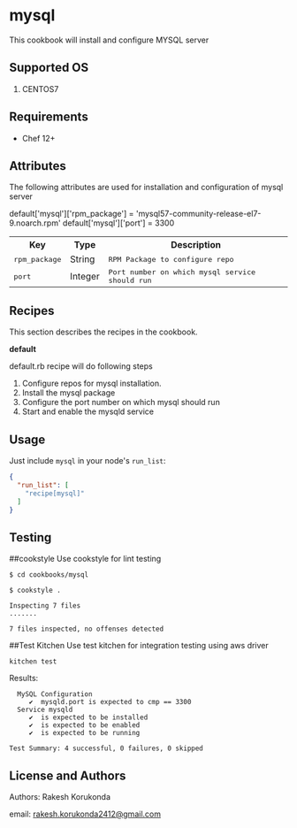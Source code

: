 mysql
===========================

This cookbook will install and configure MYSQL server

Supported OS
------------
1. CENTOS7

Requirements
------------
- Chef 12+

Attributes
----------
The following attributes are used for installation and configuration of mysql server

default['mysql']['rpm_package'] = 'mysql57-community-release-el7-9.noarch.rpm'
default['mysql']['port'] = 3300

<table>
  <tr>
    <th>Key</th>
    <th>Type</th>
    <th>Description</th>
  </tr>
  <tr>
    <td><tt>rpm_package</tt></td>
    <td>String</td>
    <td><tt>RPM Package to configure repo</tt></td>
  </tr>
  <tr>
    <td><tt>port</tt></td>
    <td>Integer</td>
    <td><tt>Port number on which mysql service should run</tt></td>
  </tr>
</table>

Recipes
----------
This section describes the recipes in the cookbook.

**default**

default.rb recipe will do following steps
1. Configure repos for mysql installation. 
2. Install the mysql package
3. Configure the port number on which mysql should run
4. Start and enable the mysqld service

Usage
-----

Just include `mysql` in your node's `run_list`:

```json
{
  "run_list": [
    "recipe[mysql]"
  ]
}
```

Testing
---------

##cookstyle 
Use cookstyle for lint testing

```
$ cd cookbooks/mysql

$ cookstyle .

Inspecting 7 files
.......

7 files inspected, no offenses detected

```

##Test Kitchen
Use test kitchen for integration testing using aws driver

```
kitchen test
```

Results:
```
  MySQL Configuration
     ✔  mysqld.port is expected to cmp == 3300
  Service mysqld
     ✔  is expected to be installed
     ✔  is expected to be enabled
     ✔  is expected to be running

Test Summary: 4 successful, 0 failures, 0 skipped

```

License and Authors
-------------------
Authors: Rakesh Korukonda

email: rakesh.korukonda2412@gmail.com


